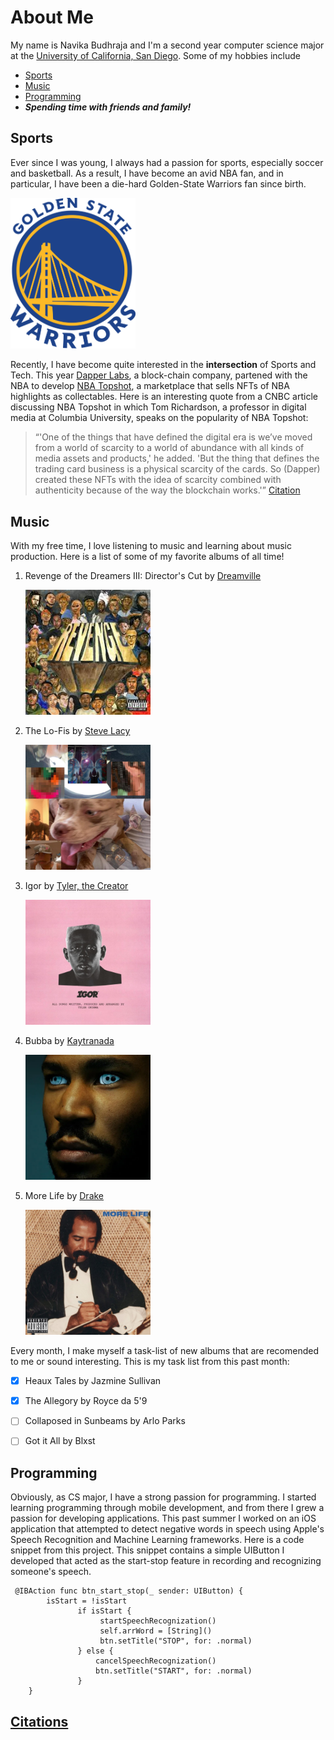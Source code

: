 # About Me

My name is Navika Budhraja and I'm a second year computer science major at the [University of California, San Diego](https://ucsd.edu/). Some of my hobbies include 

- [Sports](#sports)
- [Music](#music)
- [Programming](#programming)
- ***Spending time with friends and family!***

## Sports

Ever since I was young, I always had a passion for sports, especially soccer and basketball. As a result, I have become an avid NBA fan, and in particular, I have been a die-hard Golden-State Warriors fan since birth. 

<img src="/images/warriors.png" width="200"/>

Recently, I have become quite interested in the **intersection** of Sports and Tech. This year [Dapper Labs](https://www.dapperlabs.com/), a block-chain company, partened with the NBA to develop [NBA Topshot](https://nbatopshot.com/), a marketplace that sells NFTs of NBA highlights as collectables. Here is an interesting quote from a CNBC article discussing NBA Topshot in which Tom Richardson, a professor in digital media at Columbia University, speaks on the popularity of NBA Topshot:

>“'One of the things that have defined the digital era is we’ve moved from a world of scarcity to a world of abundance with all kinds of media assets and products,' he added. 'But the thing that defines the trading card business is a physical scarcity of the cards. So (Dapper) created these NFTs with the idea of scarcity combined with authenticity because of the way the blockchain works.'” [Citation](/citations.md)


## Music 

With my free time, I love listening to music and learning about music production. Here is a list of some of my favorite albums of all time!

1. Revenge of the Dreamers III: Director's Cut by [Dreamville](https://en.wikipedia.org/wiki/Dreamville_Records)

    <img src="/images/revenge.jpg" width="200"/>

2. The Lo-Fis by [Steve Lacy](https://en.wikipedia.org/wiki/Steve_Lacy_(guitarist))
    
    <img src="/images/lofi.jpg" width="200"/>

3. Igor by [Tyler, the Creator](https://en.wikipedia.org/wiki/Tyler,_the_Creator)

    <img src="/images/igor.jpg" width="200"/>

4. Bubba by [Kaytranada](https://en.wikipedia.org/wiki/Kaytranada) 
    
     <img src="/images/bubba.jpg" width="200"/>

5. More Life by [Drake](https://en.wikipedia.org/wiki/Drake_(musician))
    
     <img src="/images/more.jpg" width="200"/>


Every month, I make myself a task-list of new albums that are recomended to me or sound interesting. This is my task list from this past month: 

- [x] Heaux Tales by Jazmine Sullivan 
- [x] The Allegory by Royce da 5'9 
- [ ] Collaposed in Sunbeams by Arlo Parks 
- [ ] Got it All by Blxst


## Programming 

Obviously, as CS major, I have a strong passion for programming. I started learning programming through mobile development, and from there I grew a passion for developing applications. This past summer I worked on an iOS application that attempted to detect negative words in speech using Apple's Speech Recognition and Machine Learning frameworks. Here is a code snippet from this project. This snippet contains a simple UIButton I developed that acted as the start-stop feature in recording and recognizing someone's speech.

```
 @IBAction func btn_start_stop(_ sender: UIButton) {
        isStart = !isStart
               if isStart {
                    startSpeechRecognization()
                    self.arrWord = [String]()
                    btn.setTitle("STOP", for: .normal)
               } else {
                   cancelSpeechRecognization()
                   btn.setTitle("START", for: .normal)
               }
    }

```

## [Citations](/citations.md)
